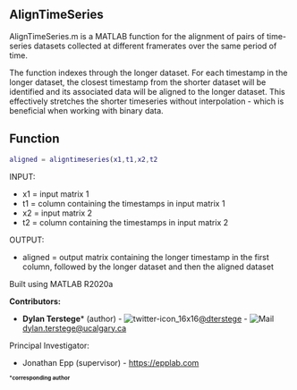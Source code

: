 ## AlignTimeSeries

AlignTimeSeries.m is a MATLAB function for the alignment of pairs of time-series datasets collected at different framerates over the same period of time.

The function indexes through the longer dataset.  For each timestamp in the longer dataset, the closest timestamp from the shorter dataset will be identified and its associated data will be aligned to the longer dataset.  This effectively stretches the shorter timeseries without interpolation - which is beneficial when working with binary data.

## Function

```MATLAB
aligned = aligntimeseries(x1,t1,x2,t2
```

INPUT:

* x1 = input matrix 1
* t1 = column containing the timestamps in input matrix 1
* x2 = input matrix 2
* t2 = column containing the timestamps in input matrix 2

OUTPUT:

* aligned = output matrix containing the longer timestamp in the first column, followed by the longer dataset and then the aligned dataset


Built using MATLAB R2020a

**Contributors:**
- **Dylan Terstege*** (author) - ![twitter-icon_16x16](https://user-images.githubusercontent.com/44174532/113163958-e3d3e400-91fd-11eb-8d79-17906d8d3f25.png)[@dterstege](https://twitter.com/dterstege) - ![Mail](https://user-images.githubusercontent.com/44174532/113164412-50e77980-91fe-11eb-9282-dd83852578ce.png)
<dylan.terstege@ucalgary.ca>


Principal Investigator:
- Jonathan Epp (supervisor) - https://epplab.com

<sub><sup>***corresponding author**</sup></sub>

